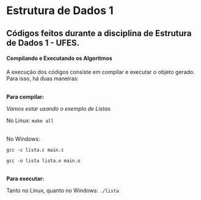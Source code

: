 # Estrutura de Dados 1

## Códigos feitos durante a disciplina de Estrutura de Dados 1 - UFES.


**<h4> Compilando e Executando os Algoritmos </h4>**
A execução dos códigos consiste em compilar e executar o objeto gerado. Para isso, há duas maneiras: <br /> <br />

**Para compilar:**<br/>

*Vamos estar usando o exemplo de Listas*

No Linux: <code>make all</code>

<br/>
No Windows: 
<code><br/>
gcc -c lista.c main.c <br/>
gcc -o lista lista.o main.o 
</code>

<br />

**Para executar:**

Tanto no Linux, quanto no Windows: <code>./lista</code>